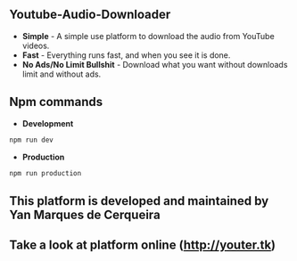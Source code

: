 ## Youtube-Audio-Downloader
- **Simple** - A simple use platform to download the audio from YouTube videos.
- **Fast** - Everything runs fast, and when you see it is done.
- **No Ads/No Limit Bullshit** - Download what you want without downloads limit and without ads.

## Npm commands

- **Development**
```sh
npm run dev
```

- **Production**
```sh
npm run production
```

## This platform is developed and maintained by Yan Marques de Cerqueira

## Take a look at platform online (http://youter.tk)
